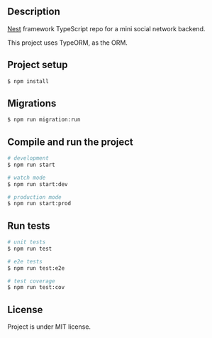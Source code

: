 

## Description

[Nest](https://github.com/nestjs/nest) framework TypeScript repo for a mini social network backend.

This project uses TypeORM, as the ORM.

## Project setup

```bash
$ npm install
```

## Migrations
```bash
$ npm run migration:run
```

## Compile and run the project

```bash
# development
$ npm run start

# watch mode
$ npm run start:dev

# production mode
$ npm run start:prod
```

## Run tests

```bash
# unit tests
$ npm run test

# e2e tests
$ npm run test:e2e

# test coverage
$ npm run test:cov
```

## License

Project is under MIT license.
